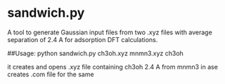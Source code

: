 # sandwich.py
A tool to generate Gaussian input files from two .xyz files with average separation of 2.4 A for adsorption DFT calculations.

##Usage:
python sandwich.py    ch3oh.xyz    mnmn3.xyz    ch3oh

it creates and opens .xyz file containing ch3oh 2.4 A from mnmn3 in ase
creates .com file for the same
